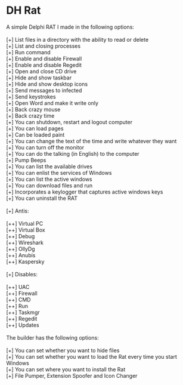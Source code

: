 DH Rat
======

A simple Delphi RAT I made in the following options:<br>
<br>
[+] List files in a directory with the ability to read or delete<br>
[+] List and closing processes<br>
[+] Run command<br>
[+] Enable and disable Firewall<br>
[+] Enable and disable Regedit<br>
[+] Open and close CD drive<br>
[+] Hide and show taskbar<br>
[+] Hide and show desktop icons<br>
[+] Send messages to infected<br>
[+] Send keystrokes<br>
[+] Open Word and make it write only<br>
[+] Back crazy mouse<br>
[+] Back crazy time<br>
[+] You can shutdown, restart and logout computer<br>
[+] You can load pages<br>
[+] Can be loaded paint<br>
[+] You can change the text of the time and write whatever they want<br>
[+] You can turn off the monitor<br>
[+] You can do the talking (in English) to the computer<br>
[+] Pump Beeps<br>
[+] You can list the available drives<br>
[+] You can enlist the services of Windows<br>
[+] You can list the active windows<br>
[+] You can download files and run<br>
[+] Incorporates a keylogger that captures active windows keys<br>
[+] You can uninstall the RAT<br>
<br>
[+] Antis:<br>
<br>
[++] Virtual PC<br>
[++] Virtual Box<br>
[++] Debug<br>
[++] Wireshark<br>
[++] OllyDg<br>
[++] Anubis<br>
[++] Kaspersky<br>
<br>
[+] Disables:<br>
<br>
[++] UAC<br>
[++] Firewall<br>
[++] CMD<br>
[++] Run<br>
[++] Taskmgr<br>
[++] Regedit<br>
[++] Updates<br>
<br>
The builder has the following options:<br>
<br>
[+] You can set whether you want to hide files<br>
[+] You can set whether you want to load the Rat every time you start Windows<br>
[+] You can set where you want to install the Rat<br>
[+] File Pumper, Extension Spoofer and Icon Changer<br>

